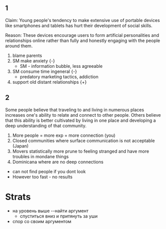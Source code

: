 ## 1
Claim: Young people's tendency to make extensive use of portable devices like smartphones and tablets has hurt their development of social skills.

Reason: These devices encourage users to form artificial personalities and relationships online rather than fully and honestly engaging with the people around them.


1. blame parents
2. SM make anxiety {-}
    + SM - information bubble, less agreeable
3. SM consume time ingeneral  {-}
    + predatory marketing tactics, addiction
4. support old distant relationships {+}

## 2
Some people believe that traveling to and living in numerous places increases one's ability to relate and connect to other people. Others believe that this ability is better cultivated by living in one place and developing a deep understanding of that community.

1. More people = more exp = more connection (you) 
2. Closed communities where surface communication is not acceptable  (Japan) 
3. Movers statistically more prune to feeling stranged and have more troubles in mondane things
4. Dominicana where are no deep connections
+ can not find people if you dont look
+ However too fast - no results

# Strats
- на уровень выше --найти аргумент
    + спуститься вниз и притянуть за уши
- спор со своим аргументом
